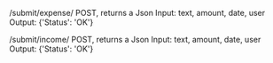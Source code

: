 /submit/expense/
    POST, returns a Json
    Input: text, amount, date, user
    Output: {'Status': 'OK'}

/submit/income/
    POST, returns a Json
    Input: text, amount, date, user
    Output: {'Status': 'OK'}
